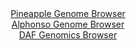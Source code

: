 <div id="Pineapple_Genome_Browser" align="center">
  <a href="https://igv.org/app/?sessionURL=blob:zZJba9swGIb_iyBlA8eWT3FtKCOHZs2hhyXxMlKKUWTZEbMlV1LsHMh_n1o2dtNBc7Ex0IX0ocP7PXqOoCZCUs5ABBzT9k3bBgaQG97MUVkV5A6VRIIoQ4UkBhAkI4IwTEB0BBmSCsWzqT65UaqSkWVRVbVLxHJuStdEJTpwhhppYl5afV4UaM0FUlxIqydQzS2a1.2GrFFVmfpt1_StFClkoaLacCa5VRGWJ42.L_lVSnLCeEmSclso.hog0Xl0xtTM0Kfuct7FmEg5IftRetWdjLpf3et49bnTX8X3N8u4s7yY05whtRXkarYpvcX9OHjIWs5wvRvdens1TQ_jaeh1ZcsdXFzvKiqIvLID.9INXd8JNBrKUrL7n7rWg57Z.Zc8RnV1M_O_TR72i6ETb28HmsH1IN6smjc7vwQnAxQcb7ULAG9EENnQcGHH8J1O.2VqXxoQhpqP4BREj08GUALh73r74xGofaWNAZI8b1_lMQAXKREgaocQBnYYOr4XeDAM7ZNxBFtR_D24w3gWBtDpOk4nyWihtM5pIlklTcSYWePMzA9n0hwFYxFjMRv28pbTU2g1uet4GmexGuCG5H_gaQD9_Osn6mbfk.qfuPeeIKZanyvckuPdaNAf3s41ITwcycECBn3efz4sPPgmoBeVzoOTcVEipffril7.dK5GgiKmdKGmkq5pQdV.qTnyBkS242p1AeYF1y4Cka8_QAMatg8__lbUPT2dfgA-">Pineapple Genome Browser</a>
</div>
<div id="Alphonso_Genome_Browser" align="center">
  <a href="https://igv.org/app/?sessionURL=blob:zZJdb5swFIb_i6VWm0TAmBAKUjXR7zRruiSiaVNVyAEDXsGmtoEmUf773GjTblapudg0yRf2kT_e8_jZgJYISTkDAUCm7Zq2DQwgC97NcFWXZIwrIkGQ4VISAwiSEUFYQkCwARmWCkfTr_pkoVQtA8uiqu5VmOXclI6JK7zmDHfSTHhlnfKyxEsusOJCWicCt9yiedvryBLXtanfdkzXSrHCFi7rgjPJrZqwPO70ffGvUpwTxisSV02p6C5ArPPojKmZ4S_hfBYmCZFyRFbD9DgcDcM75zxaXA5OF9Ht1TwazA9nNGdYNYIck1GqHhY8nNfR9ABd3Jyh.249CdNE9r_nB87Z4flrTQWRx7ZnHzm.46I3NJSl5PV_6loPumfnTpMuite2eAlfxrdHJ1V_0cpsuCqi6.idvrcGKHnSaBNAUggvsKHhwIHhokHvbWofGRD6mo7gFASPTwZQAifPevvjBqhVrX0Bkrw0O3UMwEVKBAh6PoSe7fvI7Xt96Pv21tiARpR_D.1FNPU9iEKEBnFGS6VlTmPJamlixsw2ycx8vSfLq.ghaq.9Sb8.QCfXd5XoZvkC3kzz54IO_0gTaQL68d0H6lY_kumfePeRIKZa7ivbJL9fn6.u8GU1_uYPhQdJw5covMzd53fx7Icm46LCSu_XFb386VuLBcVM6UJLJV3SkqrVXFPkHQhs5GhtQcJLrj0EIl9.ggY0bBd._q2ns33a_gA-">Alphonso Genome Browser</a>
</div>


<div id="DAF_Genomics_Browser" align="center">
  <a href="https://igv.org/app/?sessionURL=blob:tZH7a9swEMf_F0H6k9.PuDaE4b7WLGu7NDghKSVcbDk2syxXkpO6If_7bl7HYA_GoAPpkHSP7.k.B7KjQpa8JhFxDNs3bJtoRBZ8PwPWVPQWGJUkyqGSVCOC5lTQOqUkOpAcpILk_iNmFko1MjLNDHJ9S2vOylQa0jWg0SVvVUExVHcMYPDCa9hLI.UMgxWYUDUFryU3IU2plLplNrTerveA5rtv3Zeka9ZWquxV19gENpYZOWC3ZZ3R57808h.UcZXv4sUs7vMntBtno3gyjufuZbJ6PzxfJXfXi2S4OJmV2xpUK.ho4JzNp8uNd_FB1Ncv5wPn6nbldewG3ydjC.3dcuBenFw.N6WgcmQH9qkbun7okaNGKp62iIKkhbAj29MC51RzPE9_Pbr.EGcheEmih0eNKAHpZwx_OBDVNQiMSPrU9uw0wkVGBYn00LICOwwd3ws8Kwzto3YgrajemOhVch8GlhM7ztDYAEP9vKz6MaLQr863wvlTZdz_imvMVmeb7iu03fRpua926SdfIrRubm.ncPNbVD7.4I9fy7lgoND17foKBipUZLRWP8i4x8fjFw--">DAF Genomics Browser</a>
</div>
